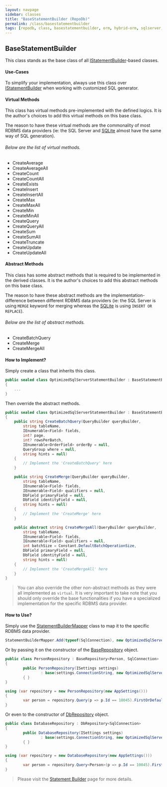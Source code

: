 ```yaml
---
layout: navpage
sidebar: classes
title: "BaseStatementBuilder (RepoDb)"
permalink: /class/basestatementbuilder
tags: [repodb, class, basestatementbuilder, orm, hybrid-orm, sqlserver, sqlite, mysql, postgresql]
---
```


## BaseStatementBuilder

This class stands as the base class of all [IStatementBuilder](/interface/istatementbuilder)-based classes.

#### Use-Cases

To simplify your implementation, always use this class over [IStatementBuilder](/interface/istatementbuilder) when working with customized SQL generator.

#### Virtual Methods

This class has virtual methods pre-implemented with the defined logics. It is the author's choices to add this virtual methods on this base class.

The reason to have these virtual methods are the commonality of most RDBMS data providers (ie: the SQL Server and [SQLite](https://www.nuget.org/packages/RepoDb.SqLite) almost have the same way of SQL generation).

###### Below are the list of virtual methods.

- CreateAverage
- CreateAverageAll
- CreateCount
- CreateCountAll
- CreateExists
- CreateInsert
- CreateInsertAll
- CreateMax
- CreateMaxAll
- CreateMin
- CreateMinAll
- CreateQuery
- CreateQueryAll
- CreateSum
- CreateSumAll
- CreateTruncate
- CreateUpdate
- CreateUpdateAll

#### Abstract Methods

This class has some abstract methods that is required to be implemented in the derived classes. It is the author's choices to add this abstract methods on this base class.

The reason to have these abstract methods are the implementation-difference between different RDBMS data providers (ie: the SQL Server is using `MERGE` keyword for merging whereas the [SQLite](https://www.nuget.org/packages/RepoDb.SqLite) is using `INSERT OR REPLACE`).

###### Below are the list of abstract methods.

- CreateBatchQuery
- CreateMerge
- CreateMergeAll

#### How to Implement?

Simply create a class that inherits this class.

```csharp
public sealed class OptimizedSqlServerStatementBuilder : BaseStatementBuilder
{
    ...
}
```

Then override the abstract methods.

```csharp
public sealed class OptimizedSqlServerStatementBuilder : BaseStatementBuilder
{
    public string CreateBatchQuery(QueryBuilder queryBuilder,
        string tableName,
        IEnumerable<Field> fields,
        int? page,
        int? rowsPerBatch,
        IEnumerable<OrderField> orderBy = null,
        QueryGroup where = null,
        string hints = null)
    {
        // Implement the 'CreateBatchQuery' here
    }

    public string CreateMerge(QueryBuilder queryBuilder,
        string tableName,
        IEnumerable<Field> fields,
        IEnumerable<Field> qualifiers = null,
        DbField primaryField = null,
        DbField identityField = null,
        string hints = null)
    {
        // Implement the 'CreateMerge' here
    }

    public abstract string CreateMergeAll(QueryBuilder queryBuilder,
        string tableName,
        IEnumerable<Field> fields,
        IEnumerable<Field> qualifiers = null,
        int batchSize = Constant.DefaultBatchOperationSize,
        DbField primaryField = null,
        DbField identityField = null,
        string hints = null)
    {
        // Implement the 'CreateMergeAll' here
    }
}
```

> You can also override the other non-abstract methods as they were all implemented as `virtual`. It is very important to take note that you should only override the base functionalities if you have a specialized implementation for the specific RDBMS data provider.

#### How to Use?

Simply use the [StatementBuilderMapper](/mapper/statementbuildermapper) class to map it to the specific RDBMS data provider.

```csharp
StatementBuilderMapper.Add(typeof(SqlConnection), new OptimizedSqlServerStatementBuilder(), true);
```

Or by passing it on the constructor of the [BaseRepository](/class/baserepository) object.

```csharp
public class PersonRepository : BaseRepository<Person, SqlConnection>
{
        public PersonRepository(ISettings settings)
                : base(settings.ConnectionString, new OptimizedSqlServerStatementBuilder())
        { }
}

using (var repository = new PersonRepository(new AppSettings()))
{
        var person = repository.Query(p => p.Id == 10045).FirstOrDefault();
}
```

Or even to the constructor of [DbRepository](/class/dbrepository) object.

```csharp
public class DatabaseRepository : DbRepository<SqlConnection>
{
        public DatabaseRepository(ISettings settings)
                : base(settings.ConnectionString, new OptimizedSqlServerStatementBuilder())
        { }
}

using (var repository = new DatabaseRepository(new AppSettings()))
{
        var person = repository.Query<Person>(p => p.Id == 10045).FirstOrDefault();
}
```

> Please visit the [Statement Builder](/extensibility/statementbuilder) page for more details.